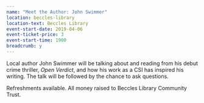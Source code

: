 ```yaml
---
name: "Meet the Author: John Swimmer"
location: beccles-library
location-text: Beccles Library
event-start-date: 2019-04-06
event-ticket-price: 3
event-start-time: 1900
breadcrumb: y
---
```


Local author John Swimmer will be talking about and reading from his debut crime thriller, <cite>Open Verdict</cite>, and how his work as a CSI has inspired his writing. The talk will be followed by the chance to ask questions.

Refreshments available. All money raised to Beccles Library Community Trust.
